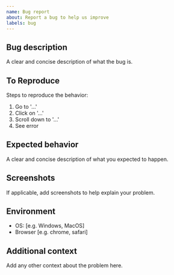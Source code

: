 ```yaml
---
name: Bug report
about: Report a bug to help us improve
labels: bug
---
```


## Bug description

A clear and concise description of what the bug is.

## To Reproduce
Steps to reproduce the behavior:
1. Go to '...'
2. Click on '...'
3. Scroll down to '...'
4. See error

## Expected behavior
A clear and concise description of what you expected to happen.

## Screenshots
If applicable, add screenshots to help explain your problem.

## Environment
- OS: [e.g. Windows, MacOS]
- Browser [e.g. chrome, safari]

## Additional context
Add any other context about the problem here. 